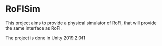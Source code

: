 # RoFISim

This project aims to provide a physical simulator of RoFI, that will provide the same interface as RoFI.

The project is done in Unity 2019.2.0f1
